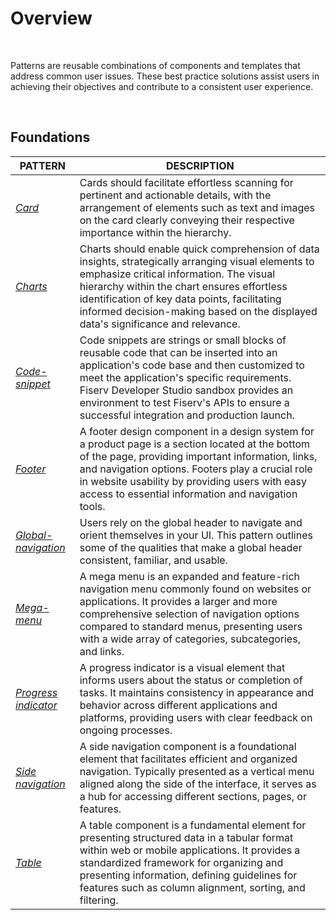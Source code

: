 # Overview

</br>

Patterns are reusable combinations of components and templates that address common user issues. These best practice solutions assist users in achieving their objectives and contribute to a consistent user experience.

</br>

## Foundations

| PATTERN | DESCRIPTION |
| -------- | -------- |
| *[Card](/docs/design-files/card.md)*   | Cards should facilitate effortless scanning for pertinent and actionable details, with the arrangement of elements such as text and images on the card clearly conveying their respective importance within the hierarchy.   |
| *[Charts](/docs/design-files/Charts.md)*   | Charts should enable quick comprehension of data insights, strategically arranging visual elements to emphasize critical information. The visual hierarchy within the chart ensures effortless identification of key data points, facilitating informed decision-making based on the displayed data's significance and relevance.   |
| *[Code-snippet](/docs/design-files/code-snippet.md)*   | Code snippets are strings or small blocks of reusable code that can be inserted into an application's code base and then customized to meet the application's specific requirements. Fiserv Developer Studio sandbox provides an environment to test Fiserv's APIs to ensure a successful integration and production launch.   |
| *[Footer](/docs/design-files/footer.md)*  | A footer design component in a design system for a product page is a section located at the bottom of the page, providing important information, links, and navigation options. Footers play a crucial role in website usability by providing users with easy access to essential information and navigation tools.   |
| *[Global-navigation](/docs/design-files/global-navigation.md)*   | Users rely on the global header to navigate and orient themselves in your UI. This pattern outlines some of the qualities that make a global header consistent, familiar, and usable.   |
| *[Mega-menu](/docs/design-files/typography.md)*   | A mega menu is an expanded and feature-rich navigation menu commonly found on websites or applications. It provides a larger and more comprehensive selection of navigation options compared to standard menus, presenting users with a wide array of categories, subcategories, and links.   |
| *[Progress indicator](/docs/design-files/progress-indicator.md)*   | A progress indicator is a visual element that informs users about the status or completion of tasks. It maintains consistency in appearance and behavior across different applications and platforms, providing users with clear feedback on ongoing processes.   |
| *[Side navigation](/docs/design-files/side-navigation.md)*   | A side navigation component is a foundational element that facilitates efficient and organized navigation. Typically presented as a vertical menu aligned along the side of the interface, it serves as a hub for accessing different sections, pages, or features.   |
| *[Table](/docs/design-files/table.md)*   | A table component is a fundamental element for presenting structured data in a tabular format within web or mobile applications. It provides a standardized framework for organizing and presenting information, defining guidelines for features such as column alignment, sorting, and filtering.   |
